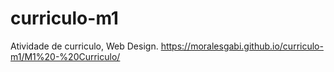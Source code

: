 # curriculo-m1
Atividade de curriculo, Web Design.
https://moralesgabi.github.io/curriculo-m1/M1%20-%20Curriculo/
